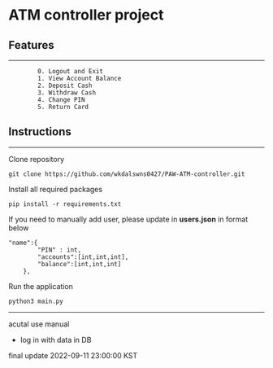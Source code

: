# ATM controller project

## Features
---
```
        0. Logout and Exit     
        1. View Account Balance
        2. Deposit Cash        
        3. Withdraw Cash
        4. Change PIN
        5. Return Card
```
## Instructions
---
Clone repository
```
git clone https://github.com/wkdalswns0427/PAW-ATM-controller.git
```
Install all required packages
```
pip install -r requirements.txt
```
If you need to manually add user, please update in **users.json** in format below
```
"name":{
        "PIN" : int,
        "accounts":[int,int,int],
        "balance":[int,int,int]
    },
```
Run the application
```
python3 main.py
```
---
acutal use manual
- log in with data in DB


final update 2022-09-11 23:00:00 KST